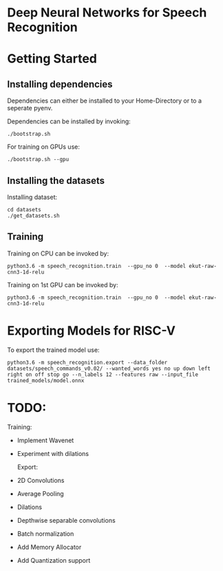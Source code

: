 # Deep Neural Networks for Speech Recognition

# Getting Started 


## Installing dependencies

Dependencies can either be installed to your Home-Directory or to a seperate pyenv.

Dependencies can be installed by invoking:

    ./bootstrap.sh
	
For training on GPUs use:

    ./bootstrap.sh --gpu
    

	
## Installing the datasets
	
Installing dataset:

    cd datasets
	./get_datasets.sh

## Training

Training on CPU can be invoked by:
   
    python3.6 -m speech_recognition.train  --gpu_no 0  --model ekut-raw-cnn3-1d-relu

Training on 1st GPU can be invoked by:

    python3.6 -m speech_recognition.train  --gpu_no 0  --model ekut-raw-cnn3-1d-relu


# Exporting Models for RISC-V
	

	
To export the trained model use:

    python3.6 -m speech_recognition.export --data_folder datasets/speech_commands_v0.02/ --wanted_words yes no up down left right on off stop go --n_labels 12 --features raw --input_file trained_models/model.onnx



# TODO:
  Training:
  
- Implement Wavenet
- Experiment with dilations
  
  Export:
  
- 2D Convolutions
- Average Pooling
- Dilations
- Depthwise separable convolutions
- Batch normalization
- Add Memory Allocator
- Add Quantization support
